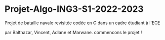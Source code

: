 # Projet-Algo-ING3-S1-2022-2023

Projet de bataille navale revisitée codée en C dans un cadre étudiant à l'ECE

par Balthazar, Vincent, Adlane et Marwane.
commencons le projet !
